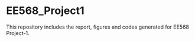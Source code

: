 # EE568_Project1

This repository includes the report, figures and codes generated for EE568 Project-1.
